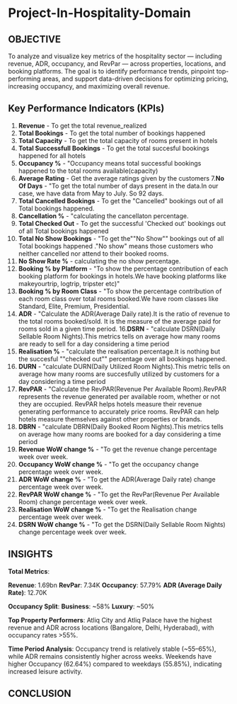 # Project-In-Hospitality-Domain

## OBJECTIVE 
To analyze and visualize key metrics of the hospitality sector — including revenue, ADR, occupancy, and RevPar — across properties, locations, and booking platforms. 
The goal is to identify performance trends, pinpoint top-performing areas, and support data-driven decisions for optimizing pricing, increasing occupancy, and maximizing overall revenue.



## Key Performance Indicators (KPIs)


1. **Revenue** - To get the total revenue_realized
2. **Total Bookings** - To get the total number of bookings happened
3. **Total Capacity** - To get the total capacity of rooms present in hotels
4. **Total Successfull Bookings** - To get the total succesful bookings happened for all hotels
5. **Occupancy %** - "Occupancy means total successful bookings happened to the total rooms available(capacity)
6. **Average Rating** - Get the average ratings given by the customers
7.**No Of Days** - "To get the total number of days present in the data.In our case, we have data from May to July. So 92 days.
8. **Total Cancelled Bookings** - To get the "Cancelled" bookings out of all Total bookings happened.
9. **Cancellation %** - "calculating the cancellaton percentage.
10. **Total Checked Out** - To get the successful 'Checked out' bookings out of all Total bookings happened
11. **Total No Show Bookings** - "To get the""No Show"" bookings out of all Total bookings happened ."No show" means those customers who neither cancelled nor attend to their booked rooms.
12. **No Show Rate %** - calculating the no show percentage.
13. **Booking % by Platform** - "To show the percentage contribution of each booking platform for bookings in hotels.We have booking platforms like makeyourtrip, logtrip, tripster etc)"
14. **Booking % by Room Class** - "To show the percentage contribution of each room class
over total rooms booked.We have room classes like Standard, Elite, Premium, Presidential.
15. **ADR** - "Calculate the ADR(Average Daily rate).It is the ratio of revenue to the total rooms booked/sold. It is the measure of the average paid for rooms sold in a given time period.
16.**DSRN** - "calculate DSRN(Daily Sellable Room Nights).This metrics tells on average how many rooms are ready to sell for a day considering a time period
17. **Realisation %** - "calculate  the realisation percentage.It is nothing but the succesful ""checked out"" percentage over all bookings happened.
18. **DURN** - "calculate DURN(Daily Utilized Room Nights).This metric tells on average how many rooms are succesfully utilized by customers for a day considering a time period
19. **RevPAR** - "Calculate the RevPAR(Revenue Per Available Room).RevPAR represents the revenue generated per available room, whether or not they are occupied. RevPAR helps hotels measure their revenue generating performance to accurately price rooms. RevPAR can help hotels measure themselves against other properties or brands.
20. **DBRN** - "calculate DBRN(Daily Booked Room Nights).This metrics tells on average how many rooms are booked for a day considering a time period
21. **Revenue WoW change %** - "To get the revenue change percentage week over week.
22. **Occupancy WoW change %** - "To get the occupancy change percentage week over week.
23. **ADR WoW change %** - "To get the ADR(Average Daily rate) change percentage week over week.
24. **RevPAR WoW change %** - "To get the RevPar(Revenue Per Available Room) change percentage week over week.
25. **Realisation WoW change %** - "To get the Realisation change percentage week over week.
26. **DSRN WoW change %** - "To get the DSRN(Daily Sellable Room Nights) change percentage week over week.











## INSIGHTS 


**Total Metrics**:

 **Revenue**: 1.69bn
 **RevPar**: 7.34K
 **Occupancy**: 57.79%
 **ADR (Average Daily Rate)**: 12.70K

 
**Occupancy Split**:
**Business**: ~58%
**Luxury**: ~50%

**Top Property Performers**:
Atliq City and Atliq Palace have the highest revenue and ADR across locations (Bangalore, Delhi, Hyderabad), with occupancy rates >55%.

**Time Period Analysis**:
Occupancy trend is relatively stable (~55–65%), while ADR remains consistently higher across weeks.
Weekends have higher Occupancy (62.64%) compared to weekdays (55.85%), indicating increased leisure activity.








## CONCLUSION
